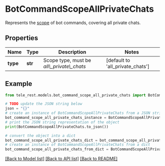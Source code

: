 # BotCommandScopeAllPrivateChats

Represents the [scope](https://core.telegram.org/bots/api/#botcommandscope) of bot commands, covering all private chats.

## Properties

Name | Type | Description | Notes
------------ | ------------- | ------------- | -------------
**type** | **str** | Scope type, must be *all\\_private\\_chats* | [default to 'all_private_chats']

## Example

```python
from tele_rest.models.bot_command_scope_all_private_chats import BotCommandScopeAllPrivateChats

# TODO update the JSON string below
json = "{}"
# create an instance of BotCommandScopeAllPrivateChats from a JSON string
bot_command_scope_all_private_chats_instance = BotCommandScopeAllPrivateChats.from_json(json)
# print the JSON string representation of the object
print(BotCommandScopeAllPrivateChats.to_json())

# convert the object into a dict
bot_command_scope_all_private_chats_dict = bot_command_scope_all_private_chats_instance.to_dict()
# create an instance of BotCommandScopeAllPrivateChats from a dict
bot_command_scope_all_private_chats_from_dict = BotCommandScopeAllPrivateChats.from_dict(bot_command_scope_all_private_chats_dict)
```
[[Back to Model list]](../README.md#documentation-for-models) [[Back to API list]](../README.md#documentation-for-api-endpoints) [[Back to README]](../README.md)


